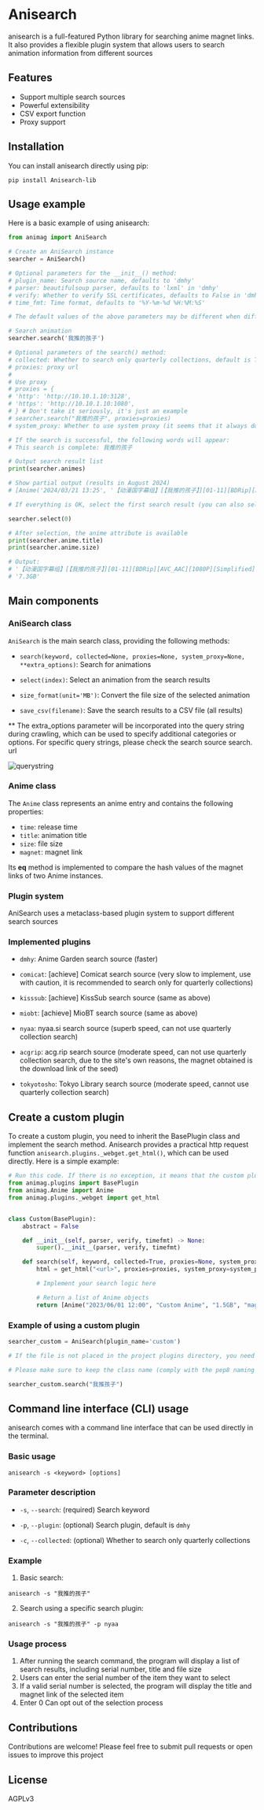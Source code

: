# Anisearch

anisearch is a full-featured Python library for searching anime magnet links. It also provides a flexible plugin system that allows users to search animation information from different sources

## Features

- Support multiple search sources
- Powerful extensibility
- CSV export function
- Proxy support

## Installation

You can install anisearch directly using pip:

```
pip install Anisearch-lib
```

## Usage example

Here is a basic example of using anisearch:

```python
from animag import AniSearch

# Create an AniSearch instance
searcher = AniSearch()

# Optional parameters for the __init__() method:
# plugin_name: Search source name, defaults to 'dmhy'
# parser: beautifulsoup parser, defaults to 'lxml' in 'dmhy'
# verify: Whether to verify SSL certificates, defaults to False in 'dmhy'
# time_fmt: Time format, defaults to '%Y-%m-%d %H:%M:%S'

# The default values of the above parameters may be different when different plug-ins are selected

# Search animation
searcher.search('我推的孩子')

# Optional parameters of the search() method:
# collected: Whether to search only quarterly collections, default is True
# proxies: proxy url
#
# Use proxy
# proxies = {
# 'http': 'http://10.10.1.10:3128',
# 'https': 'http://10.10.1.10:1080',
# } # Don't take it seriously, it's just an example
# searcher.search("我推的孩子", proxies=proxies)
# system_proxy: Whether to use system proxy (it seems that it always doesn't work)

# If the search is successful, the following words will appear:
# This search is complete: 我推的孩子

# Output search result list
print(searcher.animes)

# Show partial output (results in August 2024)
# [Anime('2024/03/21 13:25', '【动漫国字幕组】[【我推的孩子】][01-11][BDRip][AVC_AAC][1080P][Simplified][MP4]', '7.3GB', 'magnet:?xt=urn:btih:P76PROAB5JRUAPHIST63HGRUOMW7SEWU&dn=&tr=...

# If everything is OK, select the first search result (you can also select others)

searcher.select(0)

# After selection, the anime attribute is available
print(searcher.anime.title)
print(searcher.anime.size)

# Output:
# '【动漫国字幕组】[【我推的孩子】][01-11][BDRip][AVC_AAC][1080P][Simplified][MP4]'
# '7.3GB'
```

## Main components

### AniSearch class

`AniSearch` is the main search class, providing the following methods:

- `search(keyword, collected=None, proxies=None, system_proxy=None, **extra_options)`: Search for animations

- `select(index)`: Select an animation from the search results

- `size_format(unit='MB')`: Convert the file size of the selected animation

- `save_csv(filename)`: Save the search results to a CSV file (all results)

** The extra_options parameter will be incorporated into the query string during crawling, which can be used to specify additional categories or options. For specific query strings, please check the search source search. url

![querystring](https://cdn.mmoe.work/img/url.png)

### Anime class

The `Anime` class represents an anime entry and contains the following properties:

- `time`: release time
- `title`: animation title
- `size`: file size
- `magnet`: magnet link

Its __eq__ method is implemented to compare the hash values ​​of the magnet links of two Anime instances.

### Plugin system

AniSearch uses a metaclass-based plugin system to support different search sources

### Implemented plugins

- `dmhy`: Anime Garden search source (faster)

- `comicat`: [achieve] Comicat search source (very slow to implement, use with caution, it is recommended to search only
  for quarterly collections)

- `kisssub`: [achieve] KissSub search source (same as above)

- `miobt`: [achieve] MioBT search source (same as above)

- `nyaa`: nyaa.si search source (superb speed, can not use quarterly collection search)

- `acgrip`: acg.rip search source (moderate speed, can not use quarterly collection search, due to the site's own reasons, the magnet obtained is the download link of the seed)

- `tokyotosho`: Tokyo Library search source (moderate speed, cannot use quarterly collection search)

## Create a custom plugin
To create a custom plugin, you need to inherit the BasePlugin class and implement the search method. Anisearch provides a practical http request function `anisearch.plugins._webget.get_html()`, which can be used directly. Here is a simple example:

```python
# Run this code. If there is no exception, it means that the custom plug-in is created successfully and has been registered in the plug-in system
from animag.plugins import BasePlugin
from animag.Anime import Anime
from animag.plugins._webget import get_html


class Custom(BasePlugin):
    abstract = False

    def __init__(self, parser, verify, timefmt) -> None:
        super().__init__(parser, verify, timefmt)

    def search(self, keyword, collected=True, proxies=None, system_proxy=False, **extra_options):
        html = get_html("<url>", proxies=proxies, system_proxy=system_proxy, verify=self._verify)

        # Implement your search logic here

        # Return a list of Anime objects
        return [Anime("2023/06/01 12:00", "Custom Anime", "1.5GB", "magnet:?xt=urn:btih:..."), ...]
```

### Example of using a custom plugin

```python
searcher_custom = AniSearch(plugin_name='custom')

# If the file is not placed in the project plugins directory, you need to manually import it to the namespace

# Please make sure to keep the class name (comply with the pep8 naming convention), plugin name, and file name consistent, and the case will be automatically processed

searcher_custom.search("我推孩子")

```

## Command line interface (CLI) usage

anisearch comes with a command line interface that can be used directly in the terminal.

### Basic usage

```
anisearch -s <keyword> [options]
```

### Parameter description

- `-s`, `--search`: (required) Search keyword

- `-p`, `--plugin`: (optional) Search plugin, default is `dmhy`

- `-c`, `--collected`: (optional) Whether to search only quarterly collections

### Example

1. Basic search:

```
anisearch -s "我推的孩子"
```

2. Search using a specific search plugin:

```
anisearch -s "我推的孩子" -p nyaa
```

### Usage process

1. After running the search command, the program will display a list of search results, including serial number, title and file size
2. Users can enter the serial number of the item they want to select
3. If a valid serial number is selected, the program will display the title and magnet link of the selected item
4. Enter 0 Can opt out of the selection process

## Contributions

Contributions are welcome! Please feel free to submit pull requests or open issues to improve this project

## License

AGPLv3